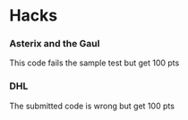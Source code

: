 # Hacks 

### Asterix and the Gaul 

This code fails the sample test but get 100 pts

### DHL

The submitted code is wrong but get 100 pts
